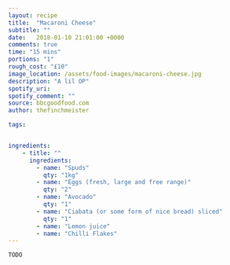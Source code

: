 ```yaml
---
layout: recipe
title:  "Macaroni Cheese"
subtitle: ""
date:   2018-01-10 21:01:00 +0000
comments: true
time: "15 mins"
portions: "1"
rough_cost: "£10"
image_location: /assets/food-images/macaroni-cheese.jpg
description: "A lil OP"
spotify_uri:
spotify_comment: ""
source: bbcgoodfood.com
author: thefinchmeister

tags: 


ingredients:
    - title: ""
      ingredients:
        - name: "Spuds"
          qty: "1kg"
        - name: "Eggs (fresh, large and free range)"
          qty: "2"
        - name: "Avocado"
          qty: "1"
        - name: "Ciabata (or some form of nice bread) sliced"
          qty: "1"
        - name: "Lemon juice"
        - name: "Chilli Flakes"
---
```


```
TODO
```